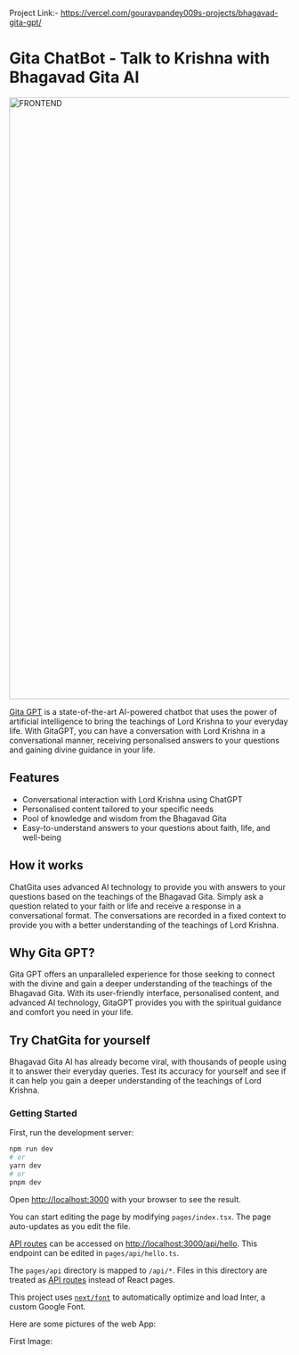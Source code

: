 
Project Link:- https://vercel.com/gouravpandey009s-projects/bhagavad-gita-gpt/
# Gita ChatBot - Talk to Krishna with Bhagavad Gita AI

<img width="1079" alt="FRONTEND" src="https://github.com/Anuragroy24/BhagavadGita-ChatBot/assets/122443089/8132fbea-8857-40d6-99ee-7dc9f7ddea24">


[Gita GPT](https://bhagavadgita.ai) is a state-of-the-art AI-powered chatbot that uses the power of artificial intelligence to bring the teachings of Lord Krishna to your everyday life. With GitaGPT, you can have a conversation with Lord Krishna in a conversational manner, receiving personalised answers to your questions and gaining divine guidance in your life.

## Features

- Conversational interaction with Lord Krishna using ChatGPT
- Personalised content tailored to your specific needs
- Pool of knowledge and wisdom from the Bhagavad Gita
- Easy-to-understand answers to your questions about faith, life, and well-being

## How it works

ChatGita uses advanced AI technology to provide you with answers to your questions based on the teachings of the Bhagavad Gita. Simply ask a question related to your faith or life and receive a response in a conversational format. The conversations are recorded in a fixed context to provide you with a better understanding of the teachings of Lord Krishna.

## Why Gita GPT?

Gita GPT offers an unparalleled experience for those seeking to connect with the divine and gain a deeper understanding of the teachings of the Bhagavad Gita. With its user-friendly interface, personalised content, and advanced AI technology, GitaGPT provides you with the spiritual guidance and comfort you need in your life.

## Try ChatGita for yourself

Bhagavad Gita AI has already become viral, with thousands of people using it to answer their everyday queries. Test its accuracy for yourself and see if it can help you gain a deeper understanding of the teachings of Lord Krishna.

### Getting Started

First, run the development server:

```bash
npm run dev
# or
yarn dev
# or
pnpm dev
```

Open [http://localhost:3000](http://localhost:3000) with your browser to see the result.

You can start editing the page by modifying `pages/index.tsx`. The page auto-updates as you edit the file.

[API routes](https://nextjs.org/docs/api-routes/introduction) can be accessed on [http://localhost:3000/api/hello](http://localhost:3000/api/hello). This endpoint can be edited in `pages/api/hello.ts`.

The `pages/api` directory is mapped to `/api/*`. Files in this directory are treated as [API routes](https://nextjs.org/docs/api-routes/introduction) instead of React pages.

This project uses [`next/font`](https://nextjs.org/docs/basic-features/font-optimization) to automatically optimize and load Inter, a custom Google Font.

Here are some pictures of the web App:

First Image:
